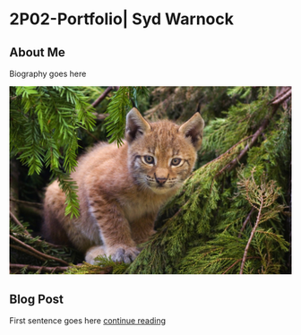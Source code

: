 # 2P02-Portfolio| Syd Warnock

## About Me

Biography goes here

![](images/Lynx_kitten.jpg)

## Blog Post

First sentence goes here [continue reading](blog)
